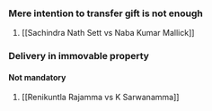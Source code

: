 
### Mere intention to transfer gift is not enough

1. [[Sachindra Nath Sett vs Naba Kumar Mallick]]

### Delivery in immovable property

#### Not mandatory
1. [[Renikuntla Rajamma vs K Sarwanamma]]